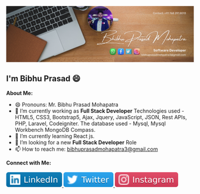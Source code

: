 <a href="#">
  <img src="buttons/linked.png" alt="Profile Image" />
</a>


<h2 class="text-center"> I'm Bibhu Prasad 😄 </h2>

**About Me:**
- 😄 Pronouns: Mr. Bibhu Prasad Mohapatra
- 🔭 I’m currently working as **Full Stack Developer**
  Technologies used - HTML5, CSS3, Bootstrap5, Ajax, Jquery, JavaScript, JSON, Rest APIs, PHP, Laravel, Codeigniter.
  The database used - Mysql, Mysql Workbench MongoDB Compass.
- 🌱 I’m currently learning
  React js.
- 🤔 I’m looking for a new **Full Stack Developer** Role
- 📫 How to reach me: bibhuprasadmohapatra3@gmail.com

<b>**Connect with Me:**</b>
<br/>
<br/>
<a href="https://in.linkedin.com/in/bibhu-prasad-mohapatra-638b88223">
  <img src="buttons/linkedin.svg" alt="Linkedin Image" />
</a>
<a href="https://x.com/BibhuPrasad6458/status/1504504250507808783">
  <img src="buttons/twitter.svg" alt="Twitter Image" />
</a>
<a href="https://in.linkedin.com/in/bibhu-prasad-mohapatra-638b88223">
  <img src="buttons/insta.svg" alt="Twitter Image" />
</a>
